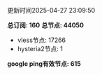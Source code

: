 更新时间2025-04-27 23:09:50

**总订阅: 160**
**总节点: 44050**
- vless节点: 17266
- hysteria2节点: 1

**google ping有效节点: 615**
